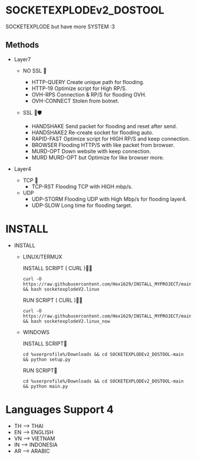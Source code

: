 # SOCKETEXPLODEv2_DOSTOOL

SOCKETEXPLODE but have more SYSTEM :3

## Methods

 * Layer7
   * NO SSL 🌊​
     * HTTP-QUERY   Create unique path for flooding.
     * HTTP-19      Optimize script for High RP/S.
     * OVH-RPS      Connection & RP/S for flooding OVH.
     * OVH-CONNECT  Stolen from botnet.

    * SSL 🌊​🛡️​
      * HANDSHAKE   Send packet for flooding and reset after send.
      * HANDSHAKE2  Re-create socket for flooding auto.
      * RAPID-FAST  Optimize script for HIGH RP/S and keep connection.
      * BROWSER     Flooding HTTP/S with like packet from browser.
      * MURD-OPT    Down website with keep connection.
      * MURD        MURD-OPT but Optimize for like browser more.

 * Layer4
   * TCP 🌊
     * TCP-RST  Flooding TCP with HIGH mbp/s.
   * UDP
     * UDP-STORM   Flooding UDP with High Mbp/s for flooding layer4.
     * UDP-SLOW    Long time for flooding target. 

# INSTALL #

* INSTALL
  * LINUX/TERMUX

    INSTALL SCRIPT ( CURL )📁​🛜
    ```
    curl -O https://raw.githubusercontent.com/Hex1629/INSTALL_MYPROJECT/main/INSTALL_SCRIPT/socketexplodeV2.linux && bash socketexplodeV2.linux
    ```

    RUN SCRIPT ( CURL )📁​🛜
    ```
    curl -O https://raw.githubusercontent.com/Hex1629/INSTALL_MYPROJECT/main/INSTALL_SCRIPT/socketexplodeV2.linux_now && bash socketexplodeV2.linux_now
    ```
  * WINDOWS

    INSTALL SCRIPT📁​
    ```
    cd %userprofile%/Downloads && cd SOCKETEXPLODEv2_DOSTOOL-main && python setup.py
    ```

    RUN SCRIPT📁​
    ```
    cd %userprofile%/Downloads && cd SOCKETEXPLODEv2_DOSTOOL-main && python main.py
    ```

# Languages Support 4

 * TH --> THAI
 * EN --> ENGLISH
 * VN --> VIETNAM
 * IN --> INDONESIA
 * AR --> ARABIC
